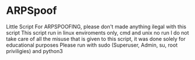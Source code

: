 # ARPSpoof
Little Script For ARPSPOOFING, please don't made anything ilegal with this script
This script run in linux enviroments only, cmd and unix no run 
I do not take care of all the misuse that is given to this script, it was done solely for educational purposes
Please run with sudo (Superuser, Admin, su, root priviligies) and python3 
